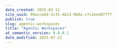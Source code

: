 ```yaml
---
date_created: 2025-03-11
site_uuid: 89acce8d-3c35-4b13-9b9a-c7c2eed87ff7
publish: true
slug: agentic-workspaces
title: "Agentic Workspaces"
at_semantic_version: 0.0.0.1
date_modified: 2025-07-22
---
```

